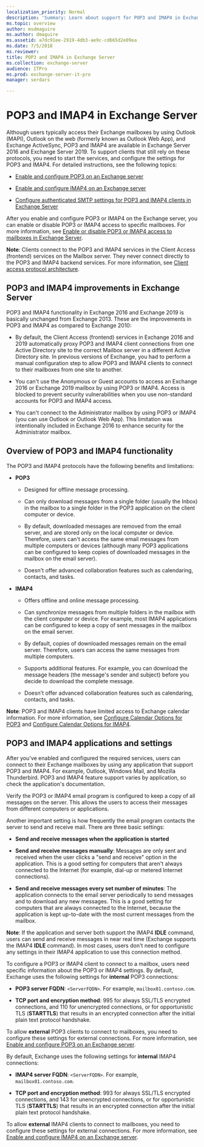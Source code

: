 ```yaml
---
localization_priority: Normal
description: 'Summary: Learn about support for POP3 and IMAP4 in Exchange Server 2016 and Exchange Server 2019.'
ms.topic: overview
author: msdmaguire
ms.author: dmaguire
ms.assetid: a7dc91ee-2919-4db3-ae9c-cd665d2e09ea
ms.date: 7/5/2018
ms.reviewer:
title: POP3 and IMAP4 in Exchange Server
ms.collection: exchange-server
audience: ITPro
ms.prod: exchange-server-it-pro
manager: serdars

---
```


# POP3 and IMAP4 in Exchange Server

Although users typically access their Exchange mailboxes by using Outlook (MAPI), Outlook on the web (formerly known as Outlook Web App), and Exchange ActiveSync, POP3 and IMAP4 are available in Exchange Server 2016 and Exchange Server 2019. To support clients that still rely on these protocols, you need to start the services, and configure the settings for POP3 and IMAP4. For detailed instructions, see the following topics:

- [Enable and configure POP3 on an Exchange server](configure-pop3.md)

- [Enable and configure IMAP4 on an Exchange server](configure-imap4.md)

- [Configure authenticated SMTP settings for POP3 and IMAP4 clients in Exchange Server](configure-authenticated-smtp.md)

After you enable and configure POP3 or IMAP4 on the Exchange server, you can enable or disable POP3 or IMAP4 access to specific mailboxes. For more information, see [Enable or disable POP3 or IMAP4 access to mailboxes in Exchange Server](configure-mailbox-access.md).

 **Note**: Clients connect to the POP3 and IMAP4 services in the Client Access (frontend) services on the Mailbox server. They never connect directly to the POP3 and IMAP4 backend services. For more information, see [Client access protocol architecture](../../architecture/architecture.md#ClientAccessProtocol).

## POP3 and IMAP4 improvements in Exchange Server

POP3 and IMAP4 functionality in Exchange 2016 and Exchange 2019 is basically unchanged from Exchange 2013. These are the improvements in POP3 and IMAP4 as compared to Exchange 2010:

- By default, the Client Access (frontend) services in Exchange 2016 and 2019 automatically proxy POP3 and IMAP4 client connections from one Active Directory site to the correct Mailbox server in a different Active Directory site. In previous versions of Exchange, you had to perform a manual configuration step to allow POP3 and IMAP4 clients to connect to their mailboxes from one site to another.

- You can't use the Anonymous or Guest accounts to access an Exchange 2016 or Exchange 2019 mailbox by using POP3 or IMAP4. Access is blocked to prevent security vulnerabilities when you use non-standard accounts for POP3 and IMAP4 access.

- You can't connect to the Administrator mailbox by using POP3 or IMAP4 (you can use Outlook or Outlook Web App). This limitation was intentionally included in Exchange 2016 to enhance security for the Administrator mailbox.

## Overview of POP3 and IMAP4 functionality
<a name="Overview"> </a>

The POP3 and IMAP4 protocols have the following benefits and limitations:

- **POP3**

  - Designed for offline message processing.

  - Can only download messages from a single folder (usually the Inbox) in the mailbox to a single folder in the POP3 application on the client computer or device.

  - By default, downloaded messages are removed from the email server, and are stored only on the local computer or device. Therefore, users can't access the same email messages from multiple computers or devices (although many POP3 applications can be configured to keep copies of downloaded messages in the mailbox on the email server).

  - Doesn't offer advanced collaboration features such as calendaring, contacts, and tasks.

- **IMAP4**

  - Offers offline and online message processing.

  - Can synchronize messages from multiple folders in the mailbox with the client computer or device. For example, most IMAP4 applications can be configured to keep a copy of sent messages in the mailbox on the email server.

  - By default, copies of downloaded messages remain on the email server. Therefore, users can access the same messages from multiple computers.

  - Supports additional features. For example, you can download the message headers (the message's sender and subject) before you decide to download the complete message.

  - Doesn't offer advanced collaboration features such as calendaring, contacts, and tasks.

 **Note**: POP3 and IMAP4 clients have limited access to Exchange calendar information. For more information, see [Configure Calendar Options for POP3](https://technet.microsoft.com/library/ac3d60a0-8697-4c06-9e93-f8d2c4b157b6.aspx) and [Configure Calendar Options for IMAP4](https://technet.microsoft.com/library/6679c8b2-3f0f-449a-a17c-a7b30001538c.aspx).

## POP3 and IMAP4 applications and settings
<a name="SendReceive"> </a>

After you've enabled and configured the required services, users can connect to their Exchange mailboxes by using any application that support POP3 and IMAP4. For example, Outlook, Windows Mail, and Mozilla Thunderbird. POP3 and IMAP4 feature support varies by application, so check the application's documentation.

Verify the POP3 or IMAP4 email program is configured to keep a copy of all messages on the server. This allows the users to access their messages from different computers or applications.

Another important setting is how frequently the email program contacts the server to send and receive mail. There are three basic settings:

- **Send and receive messages when the application is started**

- **Send and receive messages manually**: Messages are only sent and received when the user clicks a "send and receive" option in the application. This is a good setting for computers that aren't always connected to the Internet (for example, dial-up or metered Internet connections).

- **Send and receive messages every set number of minutes**: The application connects to the email server periodically to send messages and to download any new messages. This is a good setting for computers that are always connected to the Internet, because the application is kept up-to-date with the most current messages from the mailbox.

 **Note**: If the application and server both support the IMAP4 **IDLE** command, users can send and receive messages in near real time (Exchange supports the IMAP4 **IDLE** command). In most cases, users don't need to configure any settings in their IMAP4 application to use this connection method.

To configure a POP3 or IMAP4 client to connect to a mailbox, users need specific information about the POP3 or IMAP4 settings. By default, Exchange uses the following settings for **internal** POP3 connections:

- **POP3 server FQDN**: `<ServerFQDN>`. For example, `mailbox01.contoso.com`.

- **TCP port and encryption method**: 995 for always SSL/TLS encrypted connections, and 110 for unencrypted connections, or for opportunistic TLS (**STARTTLS**) that results in an encrypted connection after the initial plain text protocol handshake.

To allow **external** POP3 clients to connect to mailboxes, you need to configure these settings for external connections. For more information, see [Enable and configure POP3 on an Exchange server](configure-pop3.md).

By default, Exchange uses the following settings for **internal** IMAP4 connections:

- **IMAP4 server FQDN**: `<ServerFQDN>`. For example, `mailbox01.contoso.com`.

- **TCP port and encryption method**: 993 for always SSL/TLS encrypted connections, and 143 for unencrypted connections, or for opportunistic TLS (**STARTTLS**) that results in an encrypted connection after the initial plain text protocol handshake.

To allow **external** IMAP4 clients to connect to mailboxes, you need to configure these settings for external connections. For more information, see [Enable and configure IMAP4 on an Exchange server](configure-imap4.md).
